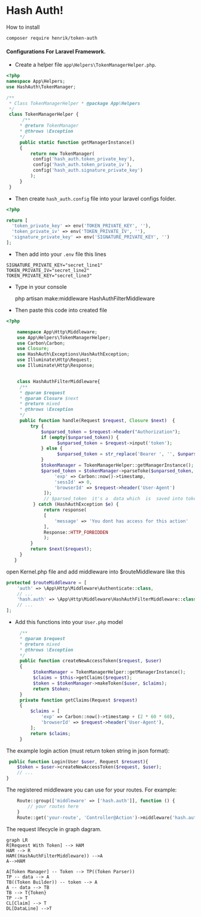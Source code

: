 # Hash Auth!

How to install

    composer require henrik/token-auth


####	Configurations  For Laravel Framework.


- Create a helper file  `app\Helpers\TokenManagerHelper.php`.

```php
<?php
namespace App\Helpers;
use HashAuth\TokenManager;

/**
 * Class TokenManagerHelper * @package App\Helpers
 */
 class TokenManagerHelper {
	  /**
	 * @return TokenManager
	 * @throws \Exception
	 */
	 public static function getManagerInstance()
	 {
		 return new TokenManager(
		  config('hash_auth.token_private_key'),
		  config('hash_auth.token_private_iv'),
		  config('hash_auth.signature_private_key')
		 );
	 }
 }
```

- Then  create  `hash_auth.config` file into your laravel  configs folder.
```php
<?php

return [
  'token_private_key' => env('TOKEN_PRIVATE_KEY', ''),
  'token_private_iv' => env('TOKEN_PRIVATE_IV', ''),
  'signature_private_key' => env('SIGNATURE_PRIVATE_KEY', '')
];
```
- Then add into  your `.env` file this  lines

```
SIGNATURE_PRIVATE_KEY="secret_line1"
TOKEN_PRIVATE_IV="secret_line2"
TOKEN_PRIVATE_KEY="secret_line3"
```
- Type in  your console

    php artisan  make:middleware HashAuthFilterMiddleware

 - Then paste  this code into created file
```php
<?php

	namespace App\Http\Middleware;
	use App\Helpers\TokenManagerHelper;
	use Carbon\Carbon;
	use Closure;
	use HashAuth\Exceptions\HashAuthException;
	use Illuminate\Http\Request;
	use Illuminate\Http\Response;


    class HashAuthFilterMiddleware{
     /**
     * @param $request
     * @param Closure $next
     * @return mixed
     * @throws \Exception
     */
     public function handle(Request $request, Closure $next)  {
	     try {
			 $unparsed_token = $request->header("Authorization");
			 if (empty($unparsed_token)) {
			       $unparsed_token = $request->input('token');
		     } else {
			       $unparsed_token = str_replace('Bearer ', '', $unparsed_token);
		     }
		     $tokenManager = TokenManagerHelper::getManagerInstance();
		     $parsed_token = $tokenManager->parseToke($unparsed_token, [
			      'exp' => Carbon::now()->timestamp,
			      'sessId' => 0,
			      'browserId' => $request->header('User-Agent')
		      ]);
		      // $parsed_token  it's a  data which  is  saved into token
	      } catch (HashAuthException $e) {
		      return response(
		      [
			      'message' => 'You dont has access for this action'
		      ],
		      Response::HTTP_FORBIDDEN
		      );
	     }
	     return $next($request);
	 }
   }
  ```
open Kernel.php file and add middleware into $routeMiddleware  like this

```php
protected $routeMiddleware = [
	'auth' => \App\Http\Middleware\Authenticate::class,
	// ...
	'hash.auth' => \App\Http\Middleware\HashAuthFilterMiddleware::class,
	// ...
];
```
- Add this functions into your `User.php` model
```php
	 /**
	 * @param $request
	 * @return mixed
	 * @throws \Exception
	 */
	 public function createNewAccessToken($request, $user)
	 {
		  $tokenManager = TokenManagerHelper::getManagerInstance();
		  $claims = $this->getClaims($request);
		  $token = $tokenManager->makeToken($user, $claims);
		  return $token;
	 }
	 private function getClaims(Request $request)
	 {
		 $claims = [
			 'exp' => Carbon::now()->timestamp + (2 * 60 * 60),
			 'browserId' => $request->header('User-Agent'),
		 ];
		 return $claims;
	 }
```


The example login  action (must return token string in json format):

```php
 public function Login(User $user, Request $resuest){
	$token = $user->createNewAccessToken($request, $user);
	// ...
}
```



The registered  middleware you  can  use for  your routes.
For example:
```php
	Route::group(['middleware' => ['hash.auth']], function () {
		// your routes here
	}
	Route::get('your-route', 'Controller@Action')->middleware('hash.auth');
```

The request lifecycle in graph dagram.
```mermaid
graph LR
R[Request With Token] --> HAM
HAM --> R
HAM((HashAuthFilterMiddleware)) -->A
A-->HAM

A[Token Manager] -- Token --> TP((Token Parser))
TP -- data --> A
TB((Token Builder)) -- token --> A
A -- data --> TB
TB --> T{Token}
TP --> T
CL[Claim] --> T
DL[DataLine] -->T


